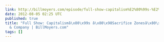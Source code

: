 ```yaml
---
link: http://billmoyers.com/episode/full-show-capitalism%E2%80%99s-%E2%80%98sacrifice-zones%E2%80%99/
date: 2012-08-05 02:25 UTC
published: true
title: "Full Show: Capitalismâ\x80\x99s â\x80\x98Sacrifice Zonesâ\x80\x99 | Moyers
  & Company | BillMoyers.com"
tags: []
---
```



